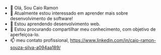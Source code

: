 - 👋 Olá, Sou Caio Ramon
- 👀 Atualmente estou interessado em aprender mais sobre desenvolvimento de software!
- 🌱 Estou aprendendo desenvolvimento web.
- 💞️ Estou procurando compartilhar meu conhecimento, com objetivo de aperfeiçoa-lo. 
- 📫 meu contato profissional, https://www.linkedin.com/in/caio-ramon-souza-silva-a094aa189/

<!---
Cramonproject/Cramonproject is a ✨ special ✨ repository because its `README.md` (this file) appears on your GitHub profile.
You can click the Preview link to take a look at your changes.
--->
